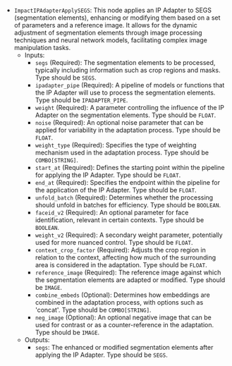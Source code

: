 - `ImpactIPAdapterApplySEGS`: This node applies an IP Adapter to SEGS (segmentation elements), enhancing or modifying them based on a set of parameters and a reference image. It allows for the dynamic adjustment of segmentation elements through image processing techniques and neural network models, facilitating complex image manipulation tasks.
    - Inputs:
        - `segs` (Required): The segmentation elements to be processed, typically including information such as crop regions and masks. Type should be `SEGS`.
        - `ipadapter_pipe` (Required): A pipeline of models or functions that the IP Adapter will use to process the segmentation elements. Type should be `IPADAPTER_PIPE`.
        - `weight` (Required): A parameter controlling the influence of the IP Adapter on the segmentation elements. Type should be `FLOAT`.
        - `noise` (Required): An optional noise parameter that can be applied for variability in the adaptation process. Type should be `FLOAT`.
        - `weight_type` (Required): Specifies the type of weighting mechanism used in the adaptation process. Type should be `COMBO[STRING]`.
        - `start_at` (Required): Defines the starting point within the pipeline for applying the IP Adapter. Type should be `FLOAT`.
        - `end_at` (Required): Specifies the endpoint within the pipeline for the application of the IP Adapter. Type should be `FLOAT`.
        - `unfold_batch` (Required): Determines whether the processing should unfold in batches for efficiency. Type should be `BOOLEAN`.
        - `faceid_v2` (Required): An optional parameter for face identification, relevant in certain contexts. Type should be `BOOLEAN`.
        - `weight_v2` (Required): A secondary weight parameter, potentially used for more nuanced control. Type should be `FLOAT`.
        - `context_crop_factor` (Required): Adjusts the crop region in relation to the context, affecting how much of the surrounding area is considered in the adaptation. Type should be `FLOAT`.
        - `reference_image` (Required): The reference image against which the segmentation elements are adapted or modified. Type should be `IMAGE`.
        - `combine_embeds` (Optional): Determines how embeddings are combined in the adaptation process, with options such as 'concat'. Type should be `COMBO[STRING]`.
        - `neg_image` (Optional): An optional negative image that can be used for contrast or as a counter-reference in the adaptation. Type should be `IMAGE`.
    - Outputs:
        - `segs`: The enhanced or modified segmentation elements after applying the IP Adapter. Type should be `SEGS`.
